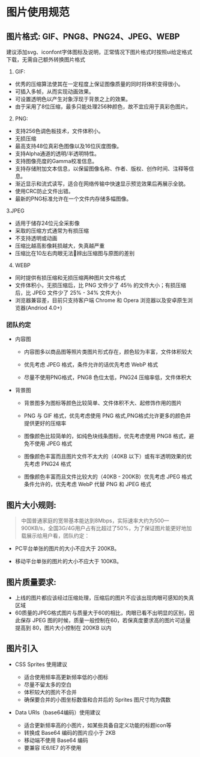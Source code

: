 # 图片使用规范

## 图片格式: GIF、PNG8、PNG24、JPEG、WEBP

建议添加svg、iconfont字体图标及说明，正常情况下图片格式时按照ui给定格式下载，无需自己额外转换图片格式

  1. GIF:

  * 优秀的压缩算法使其在一定程度上保证图像质量的同时将体积变得很小。
  * 可插入多帧，从而实现动画效果。
  * 可设置透明色以产生对象浮现于背景之上的效果。
  * 由于采用了8位压缩，最多只能处理256种颜色，故不宜应用于真彩色图片。

  2. PNG:

  * 支持256色调色板技术，文件体积小。
  * 无损压缩
  * 最高支持48位真彩色图像以及16位灰度图像。
  * 支持Alpha通道的透明/半透明特性。
  * 支持图像亮度的Gamma校准信息。
  * 支持存储附加文本信息，以保留图像名称、作者、版权、创作时间、注释等信息。
  * 渐近显示和流式读写，适合在网络传输中快速显示预览效果后再展示全貌。
  * 使用CRC防止文件出错。
  * 最新的PNG标准允许在一个文件内存储多幅图像。

  3.JPEG

  * 适用于储存24位元全采影像
  * 采取的压缩方式通常为有损压缩
  * 不支持透明或动画
  * 压缩比越高影像耗损越大，失真越严重
  * 压缩比在10左右肉眼无法辨出压缩图与原图的差别

  4. WEBP

  * 同时提供有损压缩和无损压缩两种图片文件格式
  * 文件体积小，无损压缩后，比 PNG 文件少了 45％ 的文件大小；有损压缩后，比 JPEG 文件少了 25% - 34% 文件大小
  * 浏览器兼容差，目前只支持客户端 Chrome 和 Opera 浏览器以及安卓原生浏览器(Andriod 4.0+)

  

### 团队约定

  - 内容图
    * 内容图多以商品图等照片类图片形式存在，颜色较为丰富，文件体积较大

    * 优先考虑 JPEG 格式，条件允许的话优先考虑 WebP 格式
    * 尽量不使用PNG格式，PNG8 色位太低，PNG24 压缩率低，文件体积大

  - 背景图
    * 背景图多为图标等颜色比较简单、文件体积不大、起修饰作用的图片

    * PNG 与 GIF 格式，优先考虑使用 PNG 格式,PNG格式允许更多的颜色并提供更好的压缩率
    * 图像颜色比较简单的，如纯色块线条图标，优先考虑使用 PNG8 格式，避免不使用 JPEG 格式
    * 图像颜色丰富而且图片文件不太大的（40KB 以下）或有半透明效果的优先考虑 PNG24 格式
    * 图像颜色丰富而且文件比较大的（40KB - 200KB）优先考虑 JPEG 格式
条件允许的，优先考虑 WebP 代替 PNG 和 JPEG 格式


## 图片大小规则:

  > 中国普通家庭的宽带基本能达到8Mbps，实际速率大约为500—900KB/s，全国3G/4G用户占有比超过了50%，为了保证图片能更好地加载展示给用户看，团队约定：

  - PC平台单张的图片的大小不应大于 200KB。

  - 移动平台单张的图片的大小不应大于 100KB。

## 图片质量要求:

  * 上线的图片都应该经过压缩处理，压缩后的图片不应该出现肉眼可感知的失真区域
  * 60质量的JPEG格式图片与质量大于60的相比，肉眼已看不出明显的区别，因此保存 JPEG 图的时候，质量一般控制在60，若保真度要求高的图片可适量提高到 80，图片大小控制在 200KB 以内

## 图片引入

  - CSS Sprites 使用建议
    * 适合使用频率高更新频率低的小图标
    * 尽量不留太多的空白
    * 体积较大的图片不合并
    * 确保要合并的小图坐标数值和合并后的 Sprites 图尺寸均为偶数

  - Data URIs（base64编码）使用建议
    * 适合更新频率高的小图片，如某些具备自定义功能的标题icon等
    * 转换成 Base64 编码的图片应小于 2KB
    * 移动端不使用 Base64 编码
    * 要兼容 IE6/IE7 的不使用
